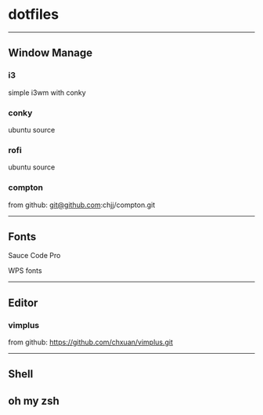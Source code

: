 # dotfiles

---

## Window Manage

### i3

simple i3wm with conky

### conky

ubuntu source

### rofi

ubuntu source

### compton

from github:
    git@github.com:chjj/compton.git

---

## Fonts

Sauce Code Pro

WPS fonts

---

## Editor

### vimplus

from github:
    https://github.com/chxuan/vimplus.git

---

## Shell

## oh my zsh

